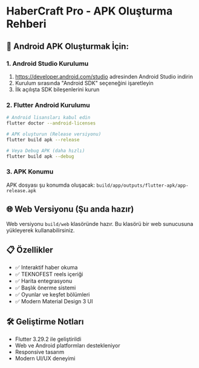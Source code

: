 # HaberCraft Pro - APK Oluşturma Rehberi

## 📱 Android APK Oluşturmak İçin:

### 1. Android Studio Kurulumu
1. https://developer.android.com/studio adresinden Android Studio indirin
2. Kurulum sırasında "Android SDK" seçeneğini işaretleyin
3. İlk açılışta SDK bileşenlerini kurun

### 2. Flutter Android Kurulumu
```bash
# Android lisansları kabul edin
flutter doctor --android-licenses

# APK oluşturun (Release versiyonu)
flutter build apk --release

# Veya Debug APK (daha hızlı)
flutter build apk --debug
```

### 3. APK Konumu
APK dosyası şu konumda oluşacak:
`build/app/outputs/flutter-apk/app-release.apk`

## 🌐 Web Versiyonu (Şu anda hazır)
Web versiyonu `build/web` klasöründe hazır. Bu klasörü bir web sunucusuna yükleyerek kullanabilirsiniz.

## 📋 Özellikler
- ✅ Interaktif haber okuma
- ✅ TEKNOFEST reels içeriği
- ✅ Harita entegrasyonu
- ✅ Başlık önerme sistemi
- ✅ Oyunlar ve keşfet bölümleri
- ✅ Modern Material Design 3 UI

## 🛠️ Geliştirme Notları
- Flutter 3.29.2 ile geliştirildi
- Web ve Android platformları destekleniyor
- Responsive tasarım
- Modern UI/UX deneyimi

